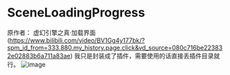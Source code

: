 # SceneLoadingProgress
原作者：
虚幻引擎之真·加载界面(https://www.bilibili.com/video/BV1Gg4y177bk/?spm_id_from=333.880.my_history.page.click&vd_source=080c716be223832e02883b6a711a83ae)
我只是封装成了插件，需要使用的话直接丢插件目录就行。
![image](https://user-images.githubusercontent.com/56225620/234055451-33665bcd-7b39-4c66-ba9c-af01a6209ccd.png)
